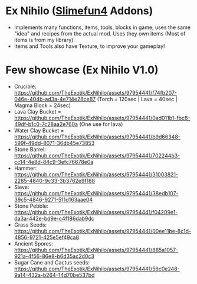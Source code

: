 # Ex Nihilo ([Slimefun4](https://github.com/Slimefun/Slimefun4) Addons)
- Implements many functions, items, tools, blocks in game, uses the same "idea"
and recipes from the actual mod. Uses they own items (Most of items is from my library).
- Items and Tools also have Texture, to improve your gameplay!

# Few showcase (**Ex Nihilo V1.0**)
- Crucible: https://github.com/TheExotik/ExNihilo/assets/97954441/f74fb207-046e-404b-ad3a-4e714e28ce87
(Torch = 120sec | Lava = 40sec | Magma Block = 24sec)
- Lava Clay Bucket = https://github.com/TheExotik/ExNihilo/assets/97954441/0ad011b1-fbc8-49df-b1c0-7c28aa2e760a
(One use for lava)
- Water Clay Bucket = https://github.com/TheExotik/ExNihilo/assets/97954441/b9d66348-599f-49dd-8071-36db45e73853
- Stone Barrel: https://github.com/TheExotik/ExNihilo/assets/97954441/702244b3-cc14-4e8d-84c9-3efc76678e0a
- Hammer: https://github.com/TheExotik/ExNihilo/assets/97954441/31003821-2285-4840-9c33-3b3762e9f188
- Sieve: https://github.com/TheExotik/ExNihilo/assets/97954441/38edb107-39c5-4846-9271-511d163aae04
- Stone Pebble: https://github.com/TheExotik/ExNihilo/assets/97954441/f04209e1-da3a-442e-bd9e-c4f186dab9dc
- Grass Seeds: https://github.com/TheExotik/ExNihilo/assets/97954441/00ee11be-8c1d-4856-9721-425e5ef49ca8
- Ancient Spores: https://github.com/TheExotik/ExNihilo/assets/97954441/885a1057-921a-4f56-86e8-b6d35ac2d0c3
- Sugar Cane and Cactus seeds: https://github.com/TheExotik/ExNihilo/assets/97954441/56c0e248-9a14-432a-b264-14d70be537bd
